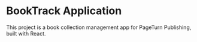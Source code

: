 # BookTrack Application

This project is a book collection management app for PageTurn Publishing, built with React.